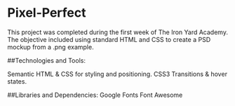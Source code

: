 # Pixel-Perfect

This project was completed during the first week of The Iron Yard Academy. The objective included using standard HTML and CSS to create a PSD mockup from a .png example.

##Technologies and Tools:

Semantic HTML & CSS for styling and positioning.
CSS3 Transitions & hover states.

##Libraries and Dependencies:
Google Fonts
Font Awesome
